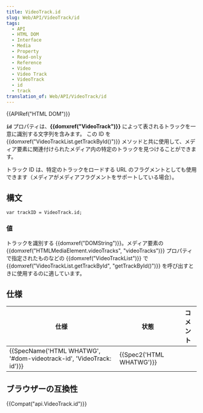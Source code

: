 ```yaml
---
title: VideoTrack.id
slug: Web/API/VideoTrack/id
tags:
  - API
  - HTML DOM
  - Interface
  - Media
  - Property
  - Read-only
  - Reference
  - Video
  - Video Track
  - VideoTrack
  - id
  - track
translation_of: Web/API/VideoTrack/id
---
```

{{APIRef("HTML DOM")}}

**`id`** プロパティは、**{{domxref("VideoTrack")}}** によって表されるトラックを一意に識別する文字列を含みます。 この ID を {{domxref("VideoTrackList.getTrackById()")}} メソッドと共に使用して、メディア要素に関連付けられたメディア内の特定のトラックを見つけることができます。

トラック ID は、特定のトラックをロードする URL のフラグメントとしても使用できます（メディアがメディアフラグメントをサポートしている場合）。

## 構文

    var trackID = VideoTrack.id;

### 値

トラックを識別する {{domxref("DOMString")}}。メディア要素の {{domxref("HTMLMediaElement.videoTracks", "videoTracks")}} プロパティで指定されたものなどの {{domxref("VideoTrackList")}} で {{domxref("VideoTrackList.getTrackById", "getTrackById()")}} を呼び出すときに使用するのに適しています。

## 仕様

| 仕様                                                                                     | 状態                             | コメント |
| ---------------------------------------------------------------------------------------- | -------------------------------- | -------- |
| {{SpecName('HTML WHATWG', '#dom-videotrack-id', 'VideoTrack: id')}} | {{Spec2('HTML WHATWG')}} |          |

## ブラウザーの互換性

{{Compat("api.VideoTrack.id")}}
